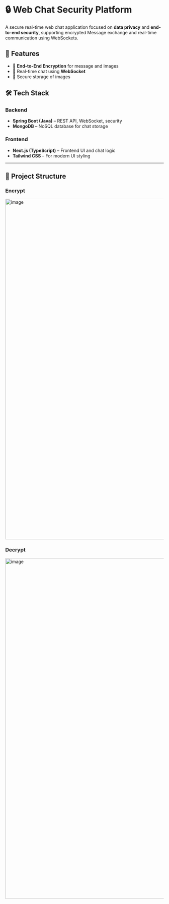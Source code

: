 # 🔒 Web Chat Security Platform

A secure real-time web chat application focused on **data privacy** and **end-to-end security**, supporting encrypted Message exchange and real-time communication using WebSockets.

## 🚀 Features

- 🔐 **End-to-End Encryption** for message and images
- 💬 Real-time chat using **WebSocket**
- 🧾 Secure storage of images

## 🛠️ Tech Stack

### Backend
- **Spring Boot (Java)** – REST API, WebSocket, security
- **MongoDB** – NoSQL database for chat storage

### Frontend
- **Next.js (TypeScript)** – Frontend UI and chat logic
- **Tailwind CSS** – For modern UI styling


---

## 📁 Project Structure

### Encrypt
<img width="1920" height="1080" alt="image" src="https://github.com/user-attachments/assets/617348af-30f4-43d9-baac-994b4ba9a0d3" />

### Decrypt
<img width="1920" height="1080" alt="image" src="https://github.com/user-attachments/assets/839452ee-9143-4cd7-a001-ecf191ecf2dd" />



